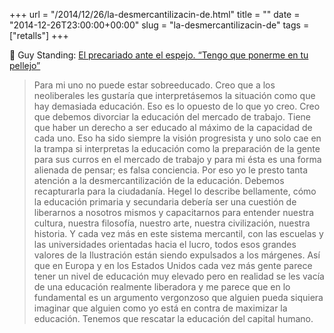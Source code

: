 +++
url = "/2014/12/26/la-desmercantilizacin-de.html"
title = ""
date = "2014-12-26T23:00:00+00:00"
slug = "la-desmercantilizacin-de"
tags = ["retalls"]
+++

📎 Guy Standing: [El precariado ante el espejo. “Tengo que ponerme en tu pellejo”](http://www.sinpermiso.info/textos/index.php?id=7584)

> Para mi uno no puede estar sobreeducado. Creo que a los neoliberales les gustaría que interpretásemos la situación como que hay demasiada educación. Eso es lo opuesto de lo que yo creo. Creo que debemos divorciar la educación del mercado de trabajo. Tiene que haber un derecho a ser educado al máximo de la capacidad de cada uno. Eso ha sido siempre la visión progresista y uno solo cae en la trampa si interpretas la educación como la preparación de la gente para sus curros en el mercado de trabajo y para mi ésta es una forma alienada de pensar; es falsa conciencia. Por eso yo le presto tanta atención a la desmercantilización de la educación. Debemos recapturarla para la ciudadanía. Hegel lo describe bellamente, cómo la educación primaria y secundaria debería ser una cuestión de liberarnos a nosotros mismos y capacitarnos para entender nuestra cultura, nuestra filosofía, nuestro arte, nuestra civilización, nuestra historia. Y cada vez más en este sistema mercantil, con las escuelas y las universidades orientadas hacia el lucro, todos esos grandes valores de la Ilustración están siendo expulsados a los márgenes. Así que en Europa y en los Estados Unidos cada vez más gente parece tener un nivel de educación muy elevado pero en realidad se les vacía de una educación realmente liberadora y me parece que en lo fundamental es un argumento vergonzoso que alguien pueda siquiera imaginar que alguien como yo está en contra de maximizar la educación. Tenemos que rescatar la educación del capital humano.
